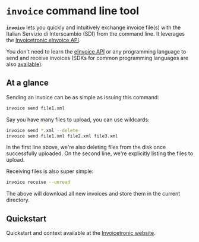 # `invoice` command line tool

__`invoice`__ lets you quickly and intuitively exchange invoice file(s) with the
Italian Servizio di Interscambio (SDI) from the command line. It leverages the [Invoicetronic eInvoice API][1].

You don't need to learn the [eInvoice API][1] or any programming language to
send and receive invoices (SDKs for common programming languages are also
[available][2]).

## At a glance

Sending an invoice can be as simple as issuing this command:

```bash
invoice send file1.xml
```
Say you have many files to upload, you can use wildcards:

```bash
invoice send *.xml --delete
invoice send file1.xml file2.xml file3.xml
```

In the first line above, we're also deleting files from the disk once
successfully uploaded. On the second line, we're explicitly listing the files to
upload.

Receiving files is also super simple:

```bash
invoice receive --unread
```

The above will download all new invoices and store them in the current directory. 

## Quickstart

Quickstart and context available at the [Invoicetronic website][1].

[1]: https://invoicetronic.com
[2]: https://invoicetronic.com/sdk